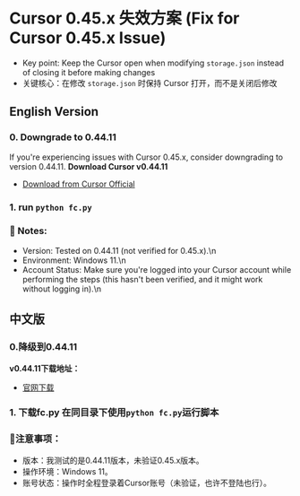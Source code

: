 # Cursor 0.45.x 失效方案 (Fix for Cursor 0.45.x Issue)
* Key point: Keep the Cursor open when modifying `storage.json` instead of closing it before making changes
* 关键核心：在修改 `storage.json` 时保持 Cursor 打开，而不是关闭后修改
  
## English Version
### 0. Downgrade to 0.44.11
If you're experiencing issues with Cursor 0.45.x, consider downgrading to version 0.44.11.
**Download Cursor v0.44.11**
- [Download from Cursor Official](https://downloader.cursor.sh/builds/250103fqxdt5u9z/windows/nsis/x64)

### 1.  run `python fc.py`

### 🚀 Notes:
- Version: Tested on 0.44.11 (not verified for 0.45.x).\n
- Environment: Windows 11.\n
- Account Status: Make sure you're logged into your Cursor account while performing the steps (this hasn't been verified, and it might work without logging in).\n


## 中文版

### 0.降级到0.44.11
**v0.44.11下载地址：**
- [官网下载](https://downloader.cursor.sh/builds/250103fqxdt5u9z/windows/nsis/x64)

### 1. 下载fc.py  在同目录下使用`python fc.py`运行脚本

### 🚀注意事项：
- 版本：我测试的是0.44.11版本，未验证0.45.x版本。
- 操作环境：Windows 11。 
- 账号状态：操作时全程登录着Cursor账号（未验证，也许不登陆也行）。


